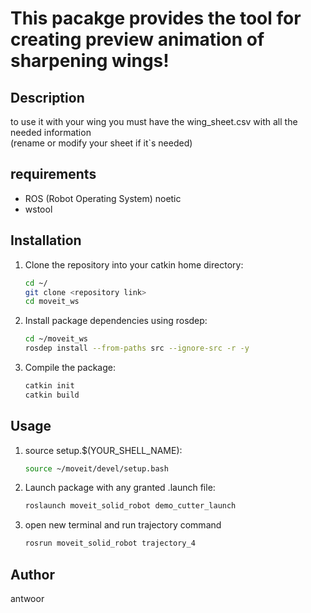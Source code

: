 # This pacakge provides the tool for creating preview animation of sharpening wings! 

## Description
  to use it with your wing you must have the wing_sheet.csv with all the needed information  
  (rename or modify your sheet if it`s needed)
## requirements
- ROS (Robot Operating System) noetic
- wstool

## Installation
1. Clone the repository into your catkin home directory:
    ```sh
    cd ~/
    git clone <repository link>
    cd moveit_ws

    ```

2. Install package dependencies using rosdep:
    ```sh
    cd ~/moveit_ws
    rosdep install --from-paths src --ignore-src -r -y
    ```

3. Compile the package:
    ```sh
    catkin init
    catkin build
    ```

## Usage
1. source setup.$(YOUR_SHELL_NAME):
    ```sh
    source ~/moveit/devel/setup.bash
    ```

2. Launch package with any granted .launch file:
    ```sh
    roslaunch moveit_solid_robot demo_cutter_launch
    ```

3. open new terminal and run trajectory command
   ```sh
   rosrun moveit_solid_robot trajectory_4
   ```
   
## Author
antwoor



